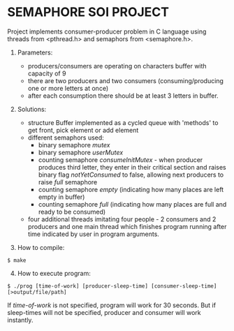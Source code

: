 # SEMAPHORE SOI PROJECT

Project implements consumer-producer problem in C language using threads from <pthread.h> and semaphors from <semaphore.h>.
1. Parameters:
	- producers/consumers are operating on characters buffer with capacity of 9
	- there are two producers and two consumers (consuming/producing one or more letters at once)
	- after each consumption there should be at least 3 letters in buffer.
2. Solutions:
	- structure Buffer implemented as a cycled queue with 'methods' to get front, pick element or add element 
	- different semaphors used:
		- binary semaphore *mutex*
		- binary semaphore *userMutex*
		- counting semaphore *consumeInitMutex* - when producer produces third letter, they enter in their critical section and raises binary flag *notYetConsumed* to false, allowing next producers to raise *full* semaphore 
		- counting semaphore *empty* (indicating how many places are left empty in buffer)
		- counting semaphore *full* (indicating how many places are full and ready to be consumed)
	- four additional threads imitating four people - 2 consumers and 2 producers and one main thread which finishes program running after time indicated by user in program arguments.
 
3. How to compile:
```
$ make
```
4. How to execute program:
```
$ ./prog [time-of-work] [producer-sleep-time] [consumer-sleep-time] [>output/file/path]
```
If *time-of-work* is not specified, program will work for 30 seconds. But if sleep-times will not be specified, producer and consumer will work instantly.



